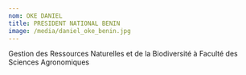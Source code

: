 ```yaml
---
nom: OKE DANIEL
title: PRESIDENT NATIONAL BENIN
image: /media/daniel_oke_benin.jpg
---
```

Gestion des Ressources Naturelles et de la Biodiversité à Faculté des Sciences Agronomiques
